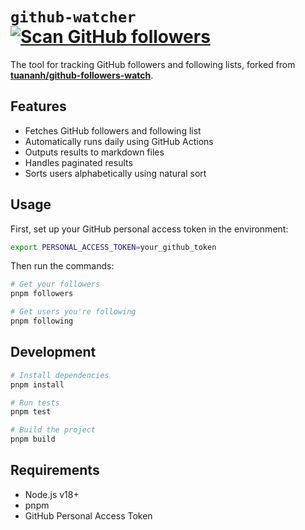 # `github-watcher` [![Scan GitHub followers](https://github.com/lyluongthien/github-watcher/actions/workflows/update.yml/badge.svg?branch=main&event=workflow_dispatch)](https://github.com/lyluongthien/github-watcher/actions/workflows/update.yml)

The tool for tracking GitHub followers and following lists, forked from [**tuananh/github-followers-watch**](https://github.com/tuananh/github-followers-watch).

## Features

- Fetches GitHub followers and following list
- Automatically runs daily using GitHub Actions
- Outputs results to markdown files
- Handles paginated results
- Sorts users alphabetically using natural sort

## Usage

First, set up your GitHub personal access token in the environment:

```bash
export PERSONAL_ACCESS_TOKEN=your_github_token
```

Then run the commands:

```bash
# Get your followers
pnpm followers

# Get users you're following
pnpm following
```

## Development

```bash
# Install dependencies
pnpm install

# Run tests
pnpm test

# Build the project
pnpm build
```

## Requirements

- Node.js v18+
- pnpm
- GitHub Personal Access Token
